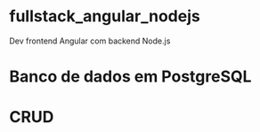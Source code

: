 # fullstack_angular_nodejs
 Dev frontend Angular com backend Node.js
 
# Banco de dados em PostgreSQL

# CRUD 
